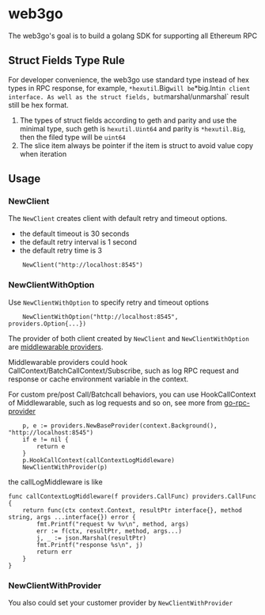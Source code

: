 # web3go
The web3go's goal is to build a golang SDK for supporting all Ethereum RPC

## Struct Fields Type Rule
For developer convenience, the web3go use standard type instead of hex types in RPC response, for example, `*hexutil`.Big` will be `*big.Int` in client interface. As well as the struct fields, but `marshal/unmarshal` result still be hex format.
1. The types of struct fields according to geth and parity and use the minimal type, such geth is `hexutil.Uint64` and parity is `*hexutil.Big`, then the filed type will be `uint64`
2. The slice item always be pointer if the item is struct to avoid value copy when iteration

## Usage

### NewClient

The `NewClient` creates client with default retry and timeout options.

- the default timeout is 30 seconds 
- the default retry interval is 1 second
- the default retry time is 3

```golang
    NewClient("http://localhost:8545")
```
### NewClientWithOption
Use `NewClientWithOption` to specify retry and timeout options

```golang
    NewClientWithOption("http://localhost:8545", providers.Option{...})
```

The provider of both client created by `NewClient` and `NewClientWithOption` are [middlewarable providers](https://github.com/openweb3/go-rpc-provider).

Middlewarable providers could hook CallContext/BatchCallContext/Subscribe, such as log RPC request and response or cache environment variable in the context.

For custom pre/post Call/Batchcall behaviors, you can use HookCallContext of Middlewarable, such as log requests and so on, see more from [go-rpc-provider](https://github.com/openweb3/go-rpc-provider)
```golang
	p, e := providers.NewBaseProvider(context.Background(), "http://localhost:8545")
	if e != nil {
		return e
	}
	p.HookCallContext(callContextLogMiddleware)
	NewClientWithProvider(p)
```

the callLogMiddleware is like
```golang
func callContextLogMiddleware(f providers.CallFunc) providers.CallFunc {
	return func(ctx context.Context, resultPtr interface{}, method string, args ...interface{}) error {
		fmt.Printf("request %v %v\n", method, args)
		err := f(ctx, resultPtr, method, args...)
		j, _ := json.Marshal(resultPtr)
		fmt.Printf("response %s\n", j)
		return err
	}
}
```
### NewClientWithProvider

You also could set your customer provider by `NewClientWithProvider`


